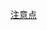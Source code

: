 [注意点](https://developer.mozilla.org/ja/docs/Web/Security/Referer_header:_privacy_and_security_concerns)